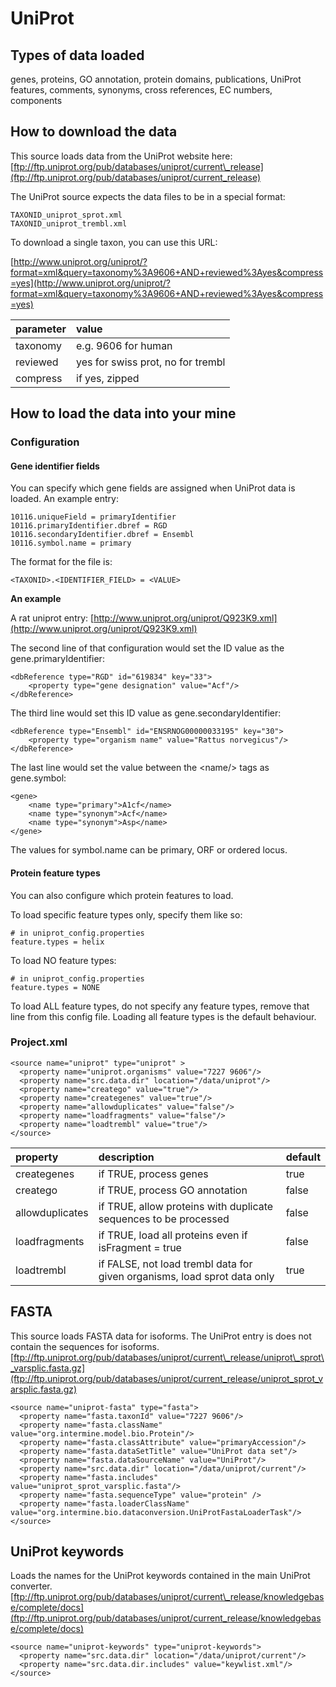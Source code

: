 # UniProt

## Types of data loaded

genes, proteins, GO annotation, protein domains, publications, UniProt features, comments, synonyms, cross references, EC numbers, components

## How to download the data

This source loads data from the UniProt website here: [ftp://ftp.uniprot.org/pub/databases/uniprot/current\_release](ftp://ftp.uniprot.org/pub/databases/uniprot/current_release)

The UniProt source expects the data files to be in a special format:

```text
TAXONID_uniprot_sprot.xml
TAXONID_uniprot_trembl.xml
```

To download a single taxon, you can use this URL:

[http://www.uniprot.org/uniprot/?format=xml&query=taxonomy%3A9606+AND+reviewed%3Ayes&compress=yes](http://www.uniprot.org/uniprot/?format=xml&query=taxonomy%3A9606+AND+reviewed%3Ayes&compress=yes)

| parameter | value |
| :--- | :--- |
| taxonomy | e.g. 9606 for human |
| reviewed | yes for swiss prot, no for trembl |
| compress | if yes, zipped |

## How to load the data into your mine

### Configuration

#### Gene identifier fields

You can specify which gene fields are assigned when UniProt data is loaded. An example entry:

```text
10116.uniqueField = primaryIdentifier
10116.primaryIdentifier.dbref = RGD
10116.secondaryIdentifier.dbref = Ensembl
10116.symbol.name = primary
```

The format for the file is:

`<TAXONID>.<IDENTIFIER_FIELD> = <VALUE>`

**An example**

A rat uniprot entry: [http://www.uniprot.org/uniprot/Q923K9.xml](http://www.uniprot.org/uniprot/Q923K9.xml)

The second line of that configuration would set the ID value as the gene.primaryIdentifier:

```markup
<dbReference type="RGD" id="619834" key="33">
    <property type="gene designation" value="Acf"/>
</dbReference>
```

The third line would set this ID value as gene.secondaryIdentifier:

```markup
<dbReference type="Ensembl" id="ENSRNOG00000033195" key="30">
    <property type="organism name" value="Rattus norvegicus"/>
</dbReference>
```

The last line would set the value between the &lt;name/&gt; tags as gene.symbol:

```markup
<gene>
    <name type="primary">A1cf</name>
    <name type="synonym">Acf</name>
    <name type="synonym">Asp</name>
</gene>
```

The values for symbol.name can be primary, ORF or ordered locus.

#### Protein feature types

You can also configure which protein features to load.

To load specific feature types only, specify them like so:

```text
# in uniprot_config.properties
feature.types = helix
```

To load NO feature types:

```text
# in uniprot_config.properties
feature.types = NONE
```

To load ALL feature types, do not specify any feature types, remove that line from this config file. Loading all feature types is the default behaviour.

### Project.xml

```markup
<source name="uniprot" type="uniprot" >
  <property name="uniprot.organisms" value="7227 9606"/>
  <property name="src.data.dir" location="/data/uniprot"/>
  <property name="creatego" value="true"/>
  <property name="creategenes" value="true"/>
  <property name="allowduplicates" value="false"/>
  <property name="loadfragments" value="false"/>
  <property name="loadtrembl" value="true"/>
</source>
```

| property | description | default |
| :--- | :--- | :--- |
| creategenes | if TRUE, process genes | true |
| creatego | if TRUE, process GO annotation | false |
| allowduplicates | if TRUE, allow proteins with duplicate sequences to be processed | false |
| loadfragments | if TRUE, load all proteins even if isFragment = true | false |
| loadtrembl | if FALSE, not load trembl data for given organisms, load sprot data only | true |

## FASTA

This source loads FASTA data for isoforms. The UniProt entry is does not contain the sequences for isoforms. [ftp://ftp.uniprot.org/pub/databases/uniprot/current\_release/uniprot\_sprot\_varsplic.fasta.gz](ftp://ftp.uniprot.org/pub/databases/uniprot/current_release/uniprot_sprot_varsplic.fasta.gz)

```markup
<source name="uniprot-fasta" type="fasta">
  <property name="fasta.taxonId" value="7227 9606"/>
  <property name="fasta.className" value="org.intermine.model.bio.Protein"/>
  <property name="fasta.classAttribute" value="primaryAccession"/>
  <property name="fasta.dataSetTitle" value="UniProt data set"/>
  <property name="fasta.dataSourceName" value="UniProt"/>
  <property name="src.data.dir" location="/data/uniprot/current"/>
  <property name="fasta.includes" value="uniprot_sprot_varsplic.fasta"/>
  <property name="fasta.sequenceType" value="protein" />
  <property name="fasta.loaderClassName" value="org.intermine.bio.dataconversion.UniProtFastaLoaderTask"/>
</source>
```

## UniProt keywords

Loads the names for the UniProt keywords contained in the main UniProt converter. [ftp://ftp.uniprot.org/pub/databases/uniprot/current\_release/knowledgebase/complete/docs](ftp://ftp.uniprot.org/pub/databases/uniprot/current_release/knowledgebase/complete/docs)

```markup
<source name="uniprot-keywords" type="uniprot-keywords">
  <property name="src.data.dir" location="/data/uniprot/current"/>
  <property name="src.data.dir.includes" value="keywlist.xml"/>
</source>
```

